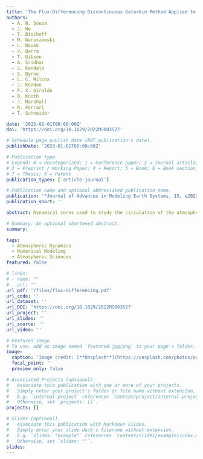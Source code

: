 ```yaml
---
title: 'The Flux-Differencing Discontinuous Galerkin Method Applied to an Idealized Fully Compressible Nonhydrostatic Dry Atmosphere'
authors:
  - A. N. Souza
  - J. He
  - T. Bischoff
  - M. Waruszewski
  - L. Novak
  - V. Barra
  - T. Gibson
  - A. Sridhar
  - S. Kandala
  - S. Byrne
  - L. C. Wilcox
  - J. Kozdon
  - F. X. Giraldo
  - O. Knoth
  - J. Marshall
  - R. Ferrari
  - T. Schneider

date: '2023-01-01T00:00:00Z'
doi: 'https://doi.org/10.1029/2022MS003527'

# Schedule page publish date (NOT publication's date).
publishDate: '2023-01-01T00:00:00Z'

# Publication type.
# Legend: 0 = Uncategorized; 1 = Conference paper; 2 = Journal article;
# 3 = Preprint / Working Paper; 4 = Report; 5 = Book; 6 = Book section;
# 7 = Thesis; 8 = Patent
publication_types: ['article-journal']

# Publication name and optional abbreviated publication name.
publication: '*Journal of Advances in Modeling Earth Systems, 15, e2022MS003527*'
publication_short: ''

abstract: Dynamical cores used to study the circulation of the atmosphere employ various numerical methods ranging from finite-volume, spectral element, global spectral, and hybrid methods. In this work, we explore the use of Flux-Differencing Discontinuous Galerkin (FDDG) methods to simulate a fully compressible dry atmosphere at various resolutions. We show that the method offers a judicious compromise between high-order accuracy and stability for large-eddy simulations and simulations of the atmospheric general circulation. In particular, filters, divergence damping, diffusion, hyperdiffusion, or sponge-layers are not required to ensure stability; only the numerical dissipation naturally afforded by FDDG is necessary. We apply the method to the simulation of dry convection in an atmospheric boundary layer and in a global atmospheric dynamical core in the standard benchmark of Held and Suarez.

# Summary. An optional shortened abstract.
summary: 

tags:
  - Atmospheric Dynamics
  - Numerical Modeling
  - Atmospheric Sciences
featured: false

# links:
# - name: ""
#   url: ""
url_pdf: '/files/flux-differencing.pdf'
url_code: ''
url_dataset: ''
url_DOI: 'https://doi.org/10.1029/2022MS003527'
url_project: ''
url_slides: ''
url_source: ''
url_video: ''

# Featured image
# To use, add an image named `featured.jpg/png` to your page's folder.
image:
  caption: 'Image credit: [**Unsplash**](https://unsplash.com/photos/ocean)'
  focal_point: ''
  preview_only: false

# Associated Projects (optional).
#   Associate this publication with one or more of your projects.
#   Simply enter your project's folder or file name without extension.
#   E.g. `internal-project` references `content/project/internal-project/index.md`.
#   Otherwise, set `projects: []`.
projects: []

# Slides (optional).
#   Associate this publication with Markdown slides.
#   Simply enter your slide deck's filename without extension.
#   E.g. `slides: "example"` references `content/slides/example/index.md`.
#   Otherwise, set `slides: ""`.
slides:
---
```


